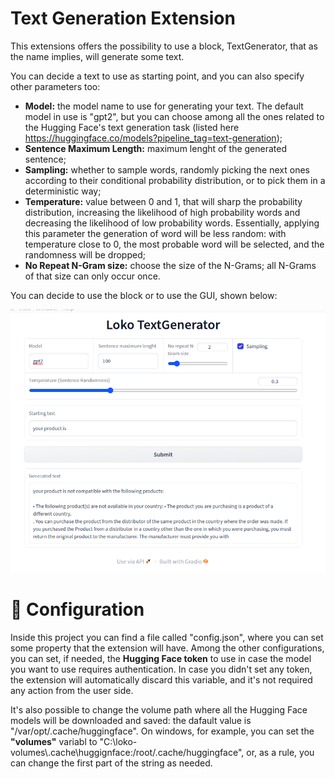 # Text Generation Extension

This extensions offers the possibility to use a block, TextGenerator, that as the name implies, will generate some text. 


You can decide a text to use as starting point, and you can also specify other parameters too:
- **Model:** the model name to use for generating your text. The default model in use is "gpt2", but you can choose among all the ones related to the Hugging Face's text generation task (listed here https://huggingface.co/models?pipeline_tag=text-generation);  
- **Sentence Maximum Length:** maximum lenght of the generated sentence;
- **Sampling:** whether to sample words, randomly picking the next ones
  according to their conditional probability distribution, or to pick them in a deterministic way;
- **Temperature:** value between 0 and 1, that will sharp the probability distribution, increasing the  likelihood of high probability words and decreasing the likelihood of low probability words. Essentially, applying this parameter the generation of word will be less random: with temperature close to 0, the most probable word will be selected, and the randomness will be dropped;
- **No Repeat N-Gram size:** choose the size of the N-Grams; all N-Grams of that size can only occur once.





You can decide to use the block or to use the GUI, shown below:


![](resources/text_generator_GUI.png)



# :wrench: Configuration


Inside this project you can find a file called "config.json", where you can set some property that the extension will have. Among the other configurations, you can set, if needed, the **Hugging Face token** to use in case the model you want to use requires authentication. In case you didn't set any token, the extension will automatically discard this variable, and it's not required any action from the user side.

It's also possible to change the volume path where all the Hugging Face models will be downloaded and saved: the dafault value is "/var/opt/.cache/huggingface". On windows, for example, you can set the **"volumes"** variabl to "C:\\loko-volumes\\.cache\\huggignface:/root/.cache/huggingface", or, as a rule, you can change the first part of the string as needed.